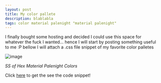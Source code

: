 ```yaml
---
layout: post
title: My color pallete
description: blablabla
tags: color material palenight "material palenight"
---
```


I finally bought some hosting and decided I could use this space for whatever the fuck I wanted... hence I will start by posting something useful to me :P bellow I will attach a .css file snippet of my favorite color palletes

![image](http://erick-garcia.com//blog/assets/img/colors.png)

*SS of Hex Material Palenight Colors*

Click [here](https://github.com/garciaErick/dotfiles/blob/master/colors/colors.css) to get the see the code snippet!
